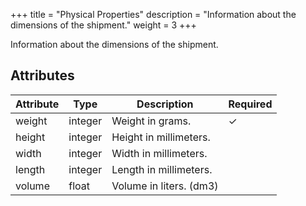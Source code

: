 +++
title = "Physical Properties"
description = "Information about the dimensions of the shipment."
weight = 3
+++

Information about the dimensions of the shipment.

## Attributes

| Attribute | Type    | Description             | Required
|-----------|---------|-------------------------|---------
| weight    | integer | Weight in grams.        | ✓
| height    | integer | Height in millimeters.  | 
| width     | integer | Width in millimeters.   |
| length    | integer | Length in millimeters.  |
| volume    | float   | Volume in liters. (dm3) |

